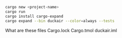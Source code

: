 
```sh
cargo new <project-name>
cargo run
cargo install cargo-expand
cargo expand --bin duckair --color=always --tests
```

What are these files
Cargo.lock
Cargo.tmol
duckair.iml

